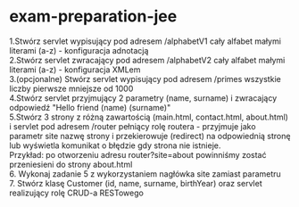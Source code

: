# exam-preparation-jee
1.Stwórz servlet wypisujący pod adresem /alphabetV1 cały alfabet małymi literami (a-z) - konfiguracja adnotacją<br/>
2.Stwórz servlet zwracający pod adresem /alphabetV2 cały alfabet małymi literami (a-z) - konfiguracja XMLem<br/>
3.(opcjonalne) Stwórz servlet wypisujący pod adresem /primes wszystkie liczby pierwsze mniejsze od 1000<br/>
4.Stwórz servlet przyjmujący 2 parametry (name, surname) i zwracający odpowiedź "Hello friend (name) (surname)"<br/>
5.Stwórz 3 strony z różną zawartością (main.html, contact.html, about.html) i servlet pod adresem /router pełniący rolę routera - przyjmuje jako parametr site nazwę strony i przekierowuje (redirect) na odpowiednią stronę lub wyświetla komunikat o błędzie gdy strona nie istnieje.<br/>
Przykład: po otworzeniu adresu router?site=about powinniśmy zostać przeniesieni do strony about.html<br/>
6. Wykonaj zadanie 5 z wykorzystaniem nagłówka site zamiast parametru<br/>
7. Stwórz klasę Customer (id, name, surname, birthYear) oraz servlet realizujący rolę CRUD-a RESTowego<br/>

